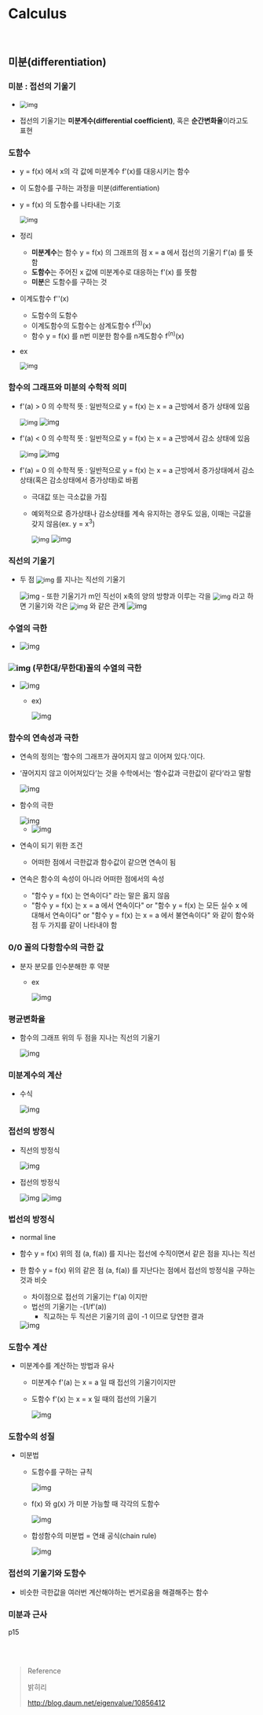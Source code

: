 # Calculus

<br>

## 미분(differentiation)

### 미분 : 접선의 기울기

- <img src="..\img\picture1.png" alt="img" style="zoom: 90%;" /> 

- 접선의 기울기는 **미분계수(differential coefficient)**, 혹은 **순간변화율**이라고도 표현

### 도함수

- y = f(x) 에서 x의 각 값에 미분계수 f'(x)를 대응시키는 함수

- 이 도함수를 구하는 과정을 미분(differentiation)

- y = f(x) 의 도함수를 나타내는 기호

     <img src="..\img\picture2.png" alt="img" style="zoom: 90%;" />

- 정리
  - **미분계수**는 함수 y = f(x) 의 그래프의 점 x = a 에서 접선의 기울기 f'(a) 를 뜻함
  - **도함수**는 주어진 x 값에 미분계수로 대응하는 f'(x) 를 뜻함
  - **미분**은 도함수를 구하는 것

- 이계도함수 f''(x)
  - 도함수의 도함수
  - 이계도함수의 도함수는 삼계도함수 f<sup>(3)</sup>(x)
  - 함수 y = f(x) 를 n번 미분한 함수를 n계도함수 f<sup>(n)</sup>(x)
  
- ex

    <img src="..\img\picture33.png" alt="img" style="zoom: 90%;" />

### 함수의 그래프와 미분의 수학적 의미

- f'(a) > 0 의 수학적 뜻 : 일반적으로 y = f(x) 는 x = a 근방에서 증가 상태에 있음

   <img src="..\img\picture6.png" alt="img" style="zoom: 90%;" />

    <img src="..\img\picture3.png" alt="img"  />

- f'(a) < 0 의 수학적 뜻 : 일반적으로 y = f(x) 는 x = a 근방에서 감소 상태에 있음

   <img src="..\img\picture7.png" alt="img" style="zoom: 90%;" />

    <img src="..\img\picture4.png" alt="img"  />

- f'(a) = 0 의 수학적 뜻 : 일반적으로 y = f(x) 는 x = a 근방에서 증가상태에서 감소상태(혹은 감소상태에서 증가상태)로 바뀜

  - 극대값 또는 극소값을 가짐

  - 예외적으로 증가상태나 감소상태를 계속 유지하는 경우도 있음, 이때는 극값을 갖지 않음(ex. y = x<sup>3</sup>)

     <img src="..\img\picture8.png" alt="img" style="zoom: 90%;" />
   
      <img src="..\img\picture5.png" alt="img"  />

### 직선의 기울기

- 두 점 <img src="..\img\picture9.png" alt="img" style="zoom: 90%;" /> 를 지나는 직선의 기울기

   <img src="..\img\picture10.png" alt="img" style="zoom:;" />
  - 또한 기울기가 m인 직선이 x축의 양의 방향과 이루는 각을 <img src="..\img\picture11.png" alt="img" style="zoom: 90%;" /> 라고 하면 기울기와 각은 <img src="..\img\picture12.png" alt="img" style="zoom: 90%;" /> 와 같은 관계

     <img src="..\img\picture13.png" alt="img"  />

### 수열의 극한

- <img src="..\img\picture14.png" alt="img" style="zoom:100%;" />

### <img src="..\img\picture15.png" alt="img" style="zoom:100%;" /> (무한대/무한대)꼴의 수열의 극한

- <img src="..\img\picture16.png" alt="img" style="zoom:100%;" />

  - ex)

     <img src="..\img\picture17.png" alt="img" style="zoom:100%;" />

### 함수의 연속성과 극한

- 연속의 정의는 ‘함수의 그래프가 끊어지지 않고 이어져 있다.’이다.

- ‘끊어지지 않고 이어져있다’는 것을 수학에서는 ‘함수값과 극한값이 같다’라고 말함

   <img src="..\img\picture18.png" alt="img" style="zoom:100%;" />

- 함수의 극한

  <img src="..\img\picture19.png" alt="img" style="zoom:100%;" />

  -  <img src="..\img\picture20.png" alt="img" style="zoom:100%;" />

- 연속이 되기 위한 조건
  - 어떠한 점에서 극한값과 함수값이 같으면 연속이 됨

- 연속은 함수의 속성이 아니라 어떠한 점에서의 속성
  - "함수 y = f(x) 는 연속이다" 라는 말은 옳지 않음
  - "함수 y = f(x) 는 x = a 에서 연속이다"  or "함수 y = f(x) 는 모든 실수 x 에 대해서 연속이다" or "함수 y = f(x) 는 x = a 에서 불연속이다" 와 같이 함수와 점 두 가지를 같이 나타내야 함

### 0/0 꼴의 다항함수의 극한 값

- 분자 분모를 인수분해한 후 약분

  - ex

     <img src="..\img\picture21.png" alt="img" style="zoom:100%;" />

### 평균변화율

- 함수의 그래프 위의 두 점을 지나는 직선의 기울기

  <img src="..\img\picture22.png" alt="img" style="zoom:100%;" />

### 미분계수의 계산

- 수식

   <img src="..\img\picture23.png" alt="img" style="zoom:100%;" />

### 접선의 방정식

- 직선의 방정식

   <img src="..\img\picture24.png" alt="img" style="zoom:100%;" />

- 접선의 방정식

   <img src="..\img\picture26.png" alt="img" style="zoom:100%;" />

   <img src="..\img\picture24.png" alt="img" style="zoom:100%;" />

### 법선의 방정식

- normal line
- 함수 y = f(x) 위의 점 (a, f(a)) 를 지나는 접선에 수직이면서 같은 점을 지나는 직선

- 한 함수 y = f(x) 위의 같은 점 (a, f(a)) 를 지난다는 점에서 접선의 방정식을 구하는 것과 비슷

  - 차이점으로 접선의 기울기는 f'(a) 이지만
  - 법선의 기울기는 -(1/f'(a)) 
    - 직교하는 두 직선은 기울기의 곱이 -1 이므로 당연한 결과

   <img src="..\img\picture28.png" alt="img" style="zoom:100%;" />

### 도함수 계산

- 미분계수를 계산하는 방법과 유사

  - 미분계수 f'(a) 는 x = a 일 때 접선의 기울기이지만

  - 도함수 f'(x) 는 x = x 일 때의 접선의 기울기

     <img src="..\img\picture29.png" alt="img" style="zoom:100%;" />

### 도함수의 성질

- 미분법

  - 도함수를 구하는 규칙

     <img src="..\img\picture30.png" alt="img" style="zoom:100%;" />

  - f(x) 와 g(x) 가 미분 가능할 때 각각의 도함수

     <img src="..\img\picture31.png" alt="img" style="zoom:100%;" />

  - 합성함수의 미분법 = 연쇄 공식(chain rule)

     <img src="..\img\picture32.png" alt="img" style="zoom:100%;" />

### 접선의 기울기와 도함수

- 비슷한 극한값을 여러번 계산해야하는 번거로움을 해결해주는 함수

### 미분과 근사

p15

<br>

<Br>

>Reference
>
>밝히리
>
>http://blog.daum.net/eigenvalue/10856412 